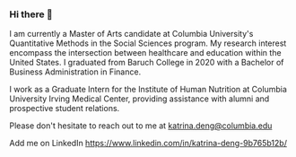 ### Hi there 👋

I am currently a Master of Arts candidate at Columbia University's Quantitative Methods in the Social Sciences program. My research interest encompass the intersection between healthcare and education within the United States. I graduated from Baruch College in 2020 with a Bachelor of Business Administration in Finance.

I work as a Graduate Intern for the Institute of Human Nutrition at Columbia University Irving Medical Center, providing assistance with alumni and prospective student relations. 

Please don't hesitate to reach out to me at katrina.deng@columbia.edu

Add me on LinkedIn https://www.linkedin.com/in/katrina-deng-9b765b12b/


